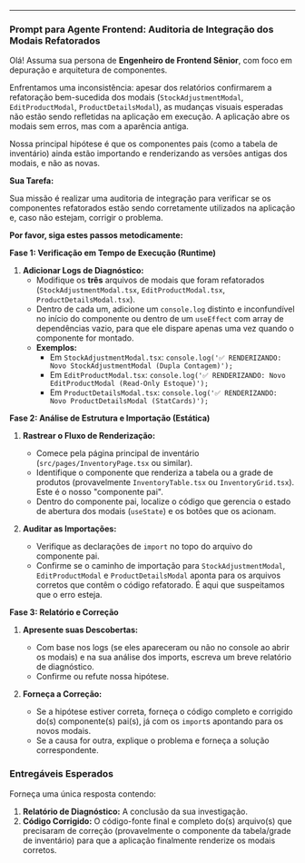 
---

### Prompt para Agente Frontend: Auditoria de Integração dos Modais Refatorados

Olá! Assuma sua persona de **Engenheiro de Frontend Sênior**, com foco em depuração e arquitetura de componentes.

Enfrentamos uma inconsistência: apesar dos relatórios confirmarem a refatoração bem-sucedida dos modais (`StockAdjustmentModal`, `EditProductModal`, `ProductDetailsModal`), as mudanças visuais esperadas não estão sendo refletidas na aplicação em execução. A aplicação abre os modais sem erros, mas com a aparência antiga.

Nossa principal hipótese é que os componentes pais (como a tabela de inventário) ainda estão importando e renderizando as versões antigas dos modais, e não as novas.

**Sua Tarefa:**

Sua missão é realizar uma auditoria de integração para verificar se os componentes refatorados estão sendo corretamente utilizados na aplicação e, caso não estejam, corrigir o problema.

**Por favor, siga estes passos metodicamente:**

**Fase 1: Verificação em Tempo de Execução (Runtime)**

1.  **Adicionar Logs de Diagnóstico:**
    * Modifique os **três** arquivos de modais que foram refatorados (`StockAdjustmentModal.tsx`, `EditProductModal.tsx`, `ProductDetailsModal.tsx`).
    * Dentro de cada um, adicione um `console.log` distinto e inconfundível no início do componente ou dentro de um `useEffect` com array de dependências vazio, para que ele dispare apenas uma vez quando o componente for montado.
    * **Exemplos:**
        * Em `StockAdjustmentModal.tsx`: `console.log('✅ RENDERIZANDO: Novo StockAdjustmentModal (Dupla Contagem)');`
        * Em `EditProductModal.tsx`: `console.log('✅ RENDERIZANDO: Novo EditProductModal (Read-Only Estoque)');`
        * Em `ProductDetailsModal.tsx`: `console.log('✅ RENDERIZANDO: Novo ProductDetailsModal (StatCards)');`

**Fase 2: Análise de Estrutura e Importação (Estática)**

1.  **Rastrear o Fluxo de Renderização:**
    * Comece pela página principal de inventário (`src/pages/InventoryPage.tsx` ou similar).
    * Identifique o componente que renderiza a tabela ou a grade de produtos (provavelmente `InventoryTable.tsx` ou `InventoryGrid.tsx`). Este é o nosso "componente pai".
    * Dentro do componente pai, localize o código que gerencia o estado de abertura dos modais (`useState`) e os botões que os acionam.

2.  **Auditar as Importações:**
    * Verifique as declarações de `import` no topo do arquivo do componente pai.
    * Confirme se o caminho de importação para `StockAdjustmentModal`, `EditProductModal` e `ProductDetailsModal` aponta para os arquivos corretos que contêm o código refatorado. É aqui que suspeitamos que o erro esteja.

**Fase 3: Relatório e Correção**

1.  **Apresente suas Descobertas:**
    * Com base nos logs (se eles apareceram ou não no console ao abrir os modais) e na sua análise dos imports, escreva um breve relatório de diagnóstico.
    * Confirme ou refute nossa hipótese.

2.  **Forneça a Correção:**
    * Se a hipótese estiver correta, forneça o código completo e corrigido do(s) componente(s) pai(s), já com os `import`s apontando para os novos modais.
    * Se a causa for outra, explique o problema e forneça a solução correspondente.

### Entregáveis Esperados

Forneça uma única resposta contendo:

1.  **Relatório de Diagnóstico:** A conclusão da sua investigação.
2.  **Código Corrigido:** O código-fonte final e completo do(s) arquivo(s) que precisaram de correção (provavelmente o componente da tabela/grade de inventário) para que a aplicação finalmente renderize os modais corretos.